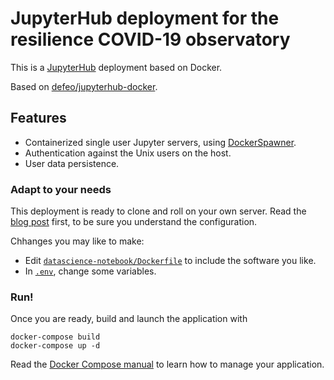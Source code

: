 # JupyterHub deployment for the resilience COVID-19 observatory

This is a [JupyterHub](https://jupyter.org/hub) deployment based on
Docker.

Based on [defeo/jupyterhub-docker](https://github.com/defeo/jupyterhub-docker).

## Features

- Containerized single user Jupyter servers, using
  [DockerSpawner](https://github.com/jupyterhub/dockerspawner).
- Authentication against the Unix users on the host.
- User data persistence.

### Adapt to your needs

This deployment is ready to clone and roll on your own server. Read
the [blog
post](https://opendreamkit.org/2018/10/17/jupyterhub-docker/) first,
to be sure you understand the configuration.

Chhanges you may like to make:

- Edit [`datascience-notebook/Dockerfile`](jupyterlab/Dockerfile) to include the
  software you like.
- In [`.env`](.env), change some variables.
### Run!

Once you are ready, build and launch the application with

```
docker-compose build
docker-compose up -d
```

Read the [Docker Compose manual](https://docs.docker.com/compose/) to
learn how to manage your application.
